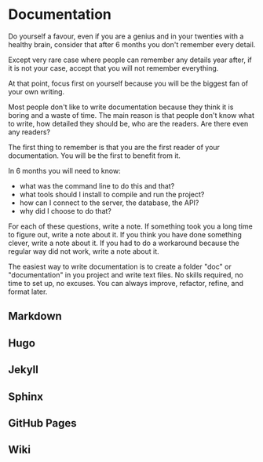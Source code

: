 # Documentation

Do yourself a favour, even if you are a genius and in your twenties with a healthy brain, consider that after 6 months you don't remember every detail.

Except very rare case where people can remember any details year after, if it is not your case, accept that you will not remember everything.

At that point, focus first on yourself because you will be the biggest fan of your own writing.

Most people don't like to write documentation because they think it is boring and a waste of time.
The main reason is that people don't know what to write, how detailed they should be, who are the readers. Are there even any readers?

The first thing to remember is that you are the first reader of your documentation. You will be the first to benefit from it.

In 6 months you will need to know:
* what was the command line to do this and that?
* what tools should I install to compile and run the project?
* how can I connect to the server, the database, the API?
* why did I choose to do that?

For each of these questions, write a note.
If something took you a long time to figure out, write a note about it.
If you think you have done something clever, write a note about it.
If you had to do a workaround because the regular way did not work, write a note about it.

The easiest way to write documentation is to create a folder "doc" or "documentation" in you project and write text files. No skills required, no time to set up, no excuses.
You can always improve, refactor, refine, and format later.

## Markdown

## Hugo

## Jekyll

## Sphinx

## GitHub Pages

## Wiki